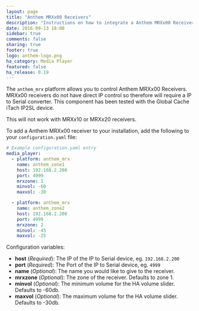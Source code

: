 ```yaml
---
layout: page
title: "Anthem MRXx00 Receivers"
description: "Instructions on how to integrate a Anthem MRXx00 Receivers into Home Assistant."
date: 2016-09-13 18:00
sidebar: true
comments: false
sharing: true
footer: true
logo: anthem-logo.png
ha_category: Media Player
featured: false
ha_release: 0.19
---
```


The `anthem_mrx` platform allows you to control Anthem MRXx00 Receivers. MRXx00 receivers do not have direct IP control so therefore will require a IP to Serial converter.
This component has been tested with the Global Cache iTach IP2SL device.

This will not work with MRXx10 or MRXx20 receivers.

To add a Anthem MRXx00 receiver to your installation, add the following to
your `configuration.yaml` file:

```yaml
# Example configuration.yaml entry
media_player:
  - platform: anthem_mrx
    name: anthem_zone1
    host: 192.168.2.200
    port: 4999
    mrxzone: 1
    minvol: -60
    maxvol: -30

  - platform: anthem_mrx
    name: anthem_zone2
    host: 192.168.2.200
    port: 4999
    mrxzone: 2
    minvol: -45
    maxvol: -25
```

Configuration variables:

- **host** (*Required*): The IP of the IP to Serial device,  eg. `192.168.2.200`
- **port** (*Required*): The Port of the IP to Serial device,  eg. `4999`
- **name** (*Optional*): The name you would like to give to the receiver.
- **mrxzone** (*Optional*): The zone of the receiver. Defaults to zone 1.
- **minvol** (*Optional*): The minimum volume for the HA volume slider. Defaults to -60db.
- **maxvol** (*Optional*): The maximum volume for the HA volume slider. Defaults to -30db.

